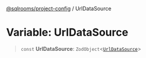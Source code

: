 [@sqlrooms/project-config](../index.md) / UrlDataSource

# Variable: UrlDataSource

> `const` **UrlDataSource**: `ZodObject`\<[`UrlDataSource`](../type-aliases/UrlDataSource.md)\>
